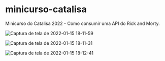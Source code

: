 # minicurso-catalisa
Minicurso do Catalisa 2022 - Como consumir uma API do Rick and Morty.

![Captura de tela de 2022-01-15 18-11-59](https://user-images.githubusercontent.com/42509240/149638139-581090c7-f853-43b0-b51f-419556c189f0.png)

![Captura de tela de 2022-01-15 18-11-31](https://user-images.githubusercontent.com/42509240/149638249-e69e9898-0cb8-4ff4-a95a-417d67a2b76a.png)

![Captura de tela de 2022-01-15 18-12-41](https://user-images.githubusercontent.com/42509240/149638353-5b0bb015-2b9d-44ab-a15e-77b8c7f34870.png)

